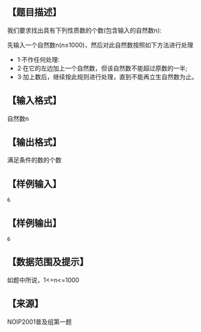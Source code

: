 ## 【题目描述】


我们要求找出具有下列性质数的个数(包含输入的自然数n):


先输入一个自然数n(n≤1000)，然后对此自然数按照如下方法进行处理


- 1·不作任何处理:
- 2·在它的左边加上一个自然数，但该自然数不能超过原数的一半;
- 3·加上数后，继续按此规则进行处理，直到不能再立生自然数为止。



## 【输入格式】

自然数n


## 【输出格式】


满足条件的数的个数


## 【样例输入】

```
6
```

## 【样例输出】

```
6
```

## 【数据范围及提示】


如题中所说，1<=n<=1000


## 【来源】


NOIP2001普及组第一题
